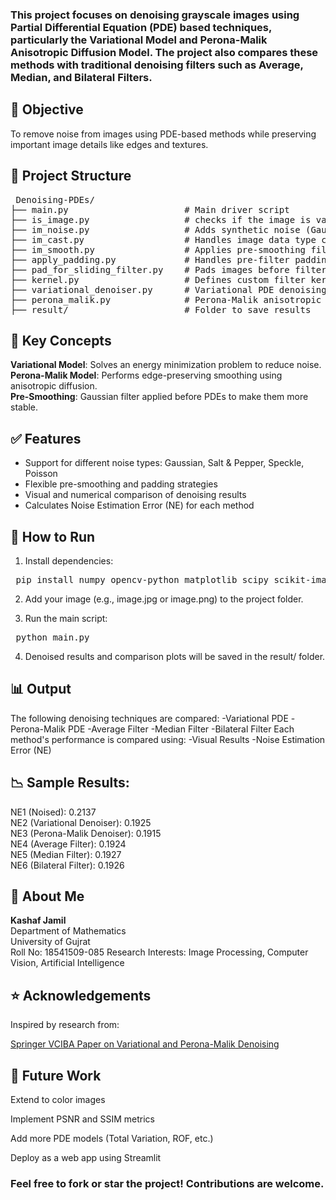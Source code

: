 ### This project focuses on denoising grayscale images using Partial Differential Equation (PDE) based techniques, particularly the Variational Model and Perona-Malik Anisotropic Diffusion Model. The project also compares these methods with traditional denoising filters such as Average, Median, and Bilateral Filters.

## 📌 Objective

To remove noise from images using PDE-based methods while preserving important image details like edges and textures.

## 📁 Project Structure

<pre> Denoising-PDEs/
├── main.py                      # Main driver script
├── is_image.py                  # checks if the image is valid
├── im_noise.py                  # Adds synthetic noise (Gaussian, Salt & Pepper, etc.)
├── im_cast.py                   # Handles image data type conversions
├── im_smooth.py                 # Applies pre-smoothing filters
├── apply_padding.py             # Handles pre-filter padding
├── pad_for_sliding_filter.py    # Pads images before filtering
├── kernel.py                    # Defines custom filter kernels (Gaussian, Laplacian, etc.)     
├── variational_denoiser.py      # Variational PDE denoising
├── perona_malik.py              # Perona-Malik anisotropic diffusion denoising
├── result/                      # Folder to save results </pre>

## 🧠 Key Concepts

**Variational Model**: Solves an energy minimization problem to reduce noise.  
**Perona-Malik Model**: Performs edge-preserving smoothing using anisotropic diffusion.  
**Pre-Smoothing**: Gaussian filter applied before PDEs to make them more stable.

## ✅ Features

- Support for different noise types: Gaussian, Salt & Pepper, Speckle, Poisson  
- Flexible pre-smoothing and padding strategies  
- Visual and numerical comparison of denoising results  
- Calculates Noise Estimation Error (NE) for each method

## 🔧 How to Run

1. Install dependencies:

<pre> pip install numpy opencv-python matplotlib scipy scikit-image </pre>

2. Add your image (e.g., image.jpg or image.png) to the project folder.
  
3. Run the main script:

<pre> python main.py </pre>

4. Denoised results and comparison plots will be saved in the result/ folder.

## 📊 Output

The following denoising techniques are compared:
-Variational PDE
-Perona-Malik PDE
-Average Filter
-Median Filter
-Bilateral Filter
Each method's performance is compared using:
-Visual Results
-Noise Estimation Error (NE)

## 📉 Sample Results:

NE1 (Noised): 0.2137  
NE2 (Variational Denoiser): 0.1925  
NE3 (Perona-Malik Denoiser): 0.1915  
NE4 (Average Filter): 0.1924  
NE5 (Median Filter): 0.1927  
NE6 (Bilateral Filter): 0.1926

## 👤 About Me

**Kashaf Jamil**  
Department of Mathematics  
University of Gujrat  
Roll No: 18541509-085
Research Interests: Image Processing, Computer Vision, Artificial Intelligence

## ⭐ Acknowledgements

Inspired by research from:

 [Springer VCIBA Paper on Variational and Perona-Malik Denoising](https://vciba.springeropen.com/articles/10.1186/s42492-019-0016-7)

## 🧠 Future Work

Extend to color images

Implement PSNR and SSIM metrics

Add more PDE models (Total Variation, ROF, etc.)

Deploy as a web app using Streamlit

### Feel free to fork or star the project! Contributions are welcome.
